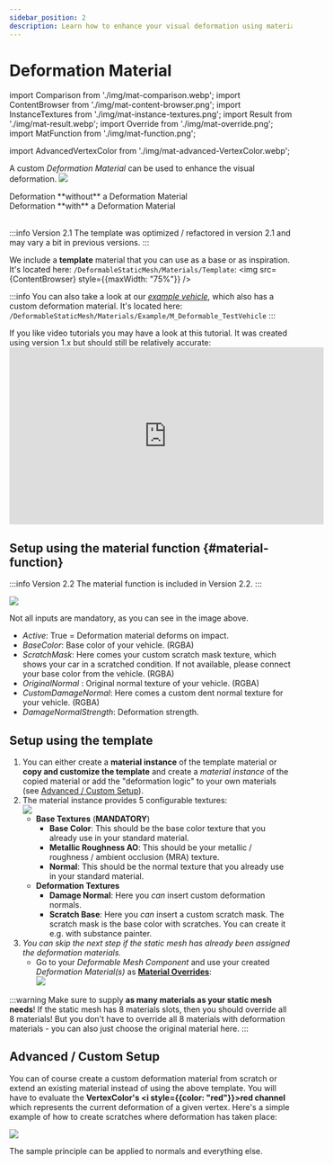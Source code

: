```yaml
---
sidebar_position: 2
description: Learn how to enhance your visual deformation using materials
---
```


# Deformation Material

import Comparison from './img/mat-comparison.webp';
import ContentBrowser from './img/mat-content-browser.png';
import InstanceTextures from './img/mat-instance-textures.png';
import Result from './img/mat-result.webp';
import Override from './img/mat-override.png';
import MatFunction from './img/mat-function.png';

import AdvancedVertexColor from './img/mat-advanced-VertexColor.webp';

A custom *Deformation Material* can be used to enhance the visual deformation.
<img src={Comparison} />    
<div style={{display: "flex", maxWidth: "100%"}}>
    <div style={{width: "50%"}}>Deformation **without** a Deformation Material</div>
    <div style={{width: "50%", textAlign: "right"}}>Deformation **with** a Deformation Material</div>
</div>
<br/>

:::info Version 2.1
The template was optimized / refactored in version 2.1 and may vary a bit in previous versions. 
:::

We include a **template** material that you can use as a base or as inspiration. It's located here: `/DeformableStaticMesh/Materials/Template`: 
<img src={ContentBrowser} style={{maxWidth: "75%"}} />

:::info
You can also take a look at our [*example vehicle*](../installation/example.md), which also has a custom deformation material. It's located here: `/DeformableStaticMesh/Materials/Example/M_Deformable_TestVehicle`
:::

If you like video tutorials you may have a look at this tutorial. It was created using version 1.x but should still be relatively accurate:<iframe width="560" height="315" src="https://www.youtube.com/embed/GbmlwlhHJG8?si=l7Rb9yhkAlqPUM6B" title="YouTube video player" frameBorder="0" allow="accelerometer; autoplay; clipboard-write; encrypted-media; gyroscope; picture-in-picture; web-share" referrerPolicy="strict-origin-when-cross-origin" allowFullScreen></iframe>

## Setup using the material function {#material-function}

:::info Version 2.2
The material function is included in Version 2.2.
:::

<img src={MatFunction}/>

Not all inputs are mandatory, as you can see in the image above.
- *Active*: True = Deformation material deforms on impact.
- *BaseColor*: Base color of your vehicle. (RGBA)
- *ScratchMask*: Here comes your custom scratch mask texture, which shows your car in a scratched condition. If not available, please connect your base color from the vehicle. (RGBA)
- *OriginalNormal* : Original normal texture of your vehicle. (RGBA)
- *CustomDamageNormal*: Here comes a custom dent normal texture for your vehicle. (RGBA)
- *DamageNormalStrength*: Deformation strength.

## Setup using the template

1. You can either create a **material instance** of the template material or **copy and customize the template** and create a *material instance* of the copied material or add the "deformation logic" to your own materials (see [Advanced / Custom Setup](#advanced--custom-setup)).
2. The material instance provides 5 configurable textures:<br/><img src={InstanceTextures}/>
    - **Base Textures** (**MANDATORY**)
        - **Base Color**: This should be the base color texture that you already use in your standard material.
        - **Metallic Roughness AO**: This should be your metallic / roughness / ambient occlusion (MRA) texture.
        - **Normal**: This should be the normal texture that you already use in your standard material.
    - **Deformation Textures**
        - **Damage Normal**: Here you *can* insert custom deformation normals.
        - **Scratch Base**: Here you *can* insert a custom scratch mask. The scratch mask is the base color with scratches. You can create it e.g. with substance painter.
3. *You can skip the next step if the static mesh has already been assigned the deformation materials.*
    - Go to your *Deformable Mesh Component* and use your created *Deformation Material(s)* as [**Material Overrides**](../guides/mesh-component/settings.md#material-overrides):<br/><img src={Override}/>

:::warning
Make sure to supply **as many materials as your static mesh needs**! If the static mesh has 8 materials slots, then you should override all 8 materials! But you don't have to override all 8 materials with deformation materials - you can also just choose the original material here.
:::

## Advanced / Custom Setup

You can of course create a custom deformation material from scratch or extend an existing material instead of using the above template. You will have to evaluate the **VertexColor's <i style={{color: "red"}}>red</i> channel** which represents the current deformation of a given vertex. Here's a simple example of how to create scratches where deformation has taken place:

<img src={AdvancedVertexColor}/>

The sample principle can be applied to normals and everything else.